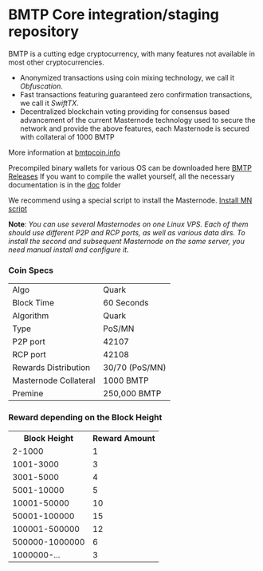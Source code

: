 BMTP Core integration/staging repository
=====================================


BMTP is a cutting edge cryptocurrency, with many features not available in most other cryptocurrencies.
- Anonymized transactions using coin mixing technology, we call it _Obfuscation_.
- Fast transactions featuring guaranteed zero confirmation transactions, we call it _SwiftTX_.
- Decentralized blockchain voting providing for consensus based advancement of the current Masternode
  technology used to secure the network and provide the above features, each Masternode is secured
  with collateral of 1000 BMTP


More information at [bmtpcoin.info](http://www.bmtpcoin.info)

Precompiled binary wallets for various OS can be downloaded here [BMTP Releases](https://github.com/bmtp-project/bmtp/releases)
If you want to compile the wallet yourself, all the necessary documentation is in the [doc](https://github.com/bmtp-project/bmtp/tree/master/doc) folder

We recommend using a special script to install the Masternode. [Install MN script](https://github.com/bmtp-project/bmtp-install)

**Note**: *You can use several Masternodes on one Linux VPS. Each of them should use different P2P and RCP ports, as well as various data dirs. To install the second and subsequent Masternode on the same server, you need manual install and configure it.*

### Coin Specs
<table>
<tr><td>Algo</td><td>Quark</td></tr>
<tr><td>Block Time</td><td>60 Seconds</td></tr>
<tr><td>Algorithm</td><td>Quark</td></tr>
<tr><td>Type</td><td>PoS/MN</td></tr>
<tr><td>P2P port</td><td>42107</td></tr>
<tr><td>RCP port</td><td>42108</td></tr>
<tr><td>Rewards Distribution</td><td>30/70 (PoS/MN)</td></tr>
<tr><td>Masternode Collateral</td><td>1000 BMTP</td></tr>
<tr><td>Premine</td><td>250,000 BMTP</td></tr>
</table>

### Reward depending on the Block Height

<table>
<tr><th>Block Height</th><th colspan=3>Reward Amount</th></tr>
<tr><td>2-1000</td><td>1</td></tr>
<tr><td>1001-3000</td><td>3</td></tr>
<tr><td>3001-5000</td><td>4</td></tr>
<tr><td>5001-10000</td><td>5</td></tr>
<tr><td>10001-50000</td><td>10</td></tr>
<tr><td>50001-100000</td><td>15</td></tr>
<tr><td>100001-500000</td><td>12</td></tr>
<tr><td>500000-1000000</td><td>6</td></tr>
<tr><td>1000000-...</td><td>3</td></tr>
</table>
